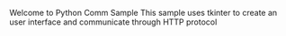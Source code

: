 Welcome to Python Comm Sample
This sample uses tkinter to create an user interface and
communicate through HTTP protocol
